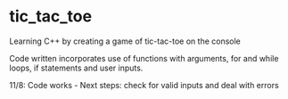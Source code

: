 # tic_tac_toe
Learning C++ by creating a game of tic-tac-toe on the console

Code written incorporates use of functions with arguments, for and while loops, if statements and user inputs.

11/8: Code works - Next steps: check for valid inputs and deal with errors


